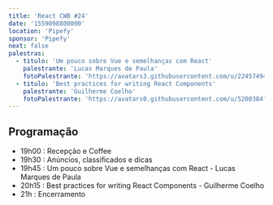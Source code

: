 ```yaml
---
title: 'React CWB #24'
date: '1559098800000'
location: 'Pipefy'
sponsor: 'Pipefy'
next: false
palestras:
  - titulo: 'Um pouco sobre Vue e semelhanças com React'
    palestrante: 'Lucas Marques de Paula'
    fotoPalestrante: 'https://avatars3.githubusercontent.com/u/22457494?s=400&v=4'
  - titulo: 'Best practices for writing React Components'
    palestrante: 'Guilherme Coelho'
    fotoPalestrante: 'https://avatars0.githubusercontent.com/u/5200384?s=400&v=4'
---
```


## Programação

- 19h00 : Recepção e Coffee
- 19h30 : Anúncios, classificados e dicas
- 19h45 : Um pouco sobre Vue e semelhanças com React - Lucas Marques de Paula
- 20h15 : Best practices for writing React Components - Guilherme Coelho
- 21h : Encerramento

